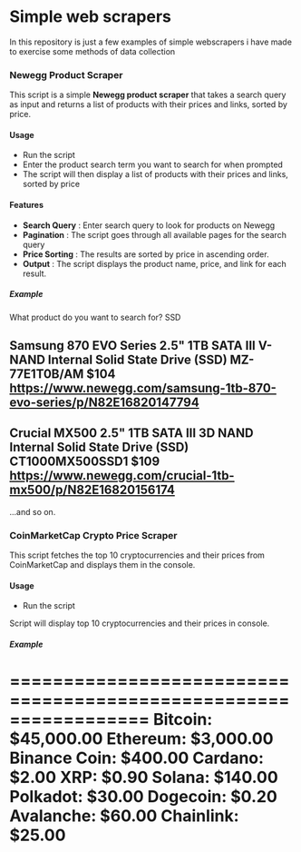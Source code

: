 # Simple web scrapers

In this repository is just a few examples of simple webscrapers i have made to exercise some methods of data collection

### Newegg Product Scraper

This script is a simple **Newegg product scraper** that takes a search query as input and returns a list of products with their prices and links, sorted by price.

#### Usage
* Run the script
* Enter the product search term you want to search for when prompted
* The script will then display a list of products with their prices and links, sorted by price

#### Features
* **Search Query** : Enter search query to look for products on Newegg
* **Pagination** : The script goes through all available pages for the search query
* **Price Sorting** : The results are sorted by price in ascending order.
* **Output** : The script displays the product name, price, and link for each result.

##### **Example**

What product do you want to search for? SSD

Samsung 870 EVO Series 2.5" 1TB SATA III V-NAND Internal Solid State Drive (SSD) MZ-77E1T0B/AM
$104
https://www.newegg.com/samsung-1tb-870-evo-series/p/N82E16820147794
-------------------------------

Crucial MX500 2.5" 1TB SATA III 3D NAND Internal Solid State Drive (SSD) CT1000MX500SSD1
$109
https://www.newegg.com/crucial-1tb-mx500/p/N82E16820156174
-------------------------------

...and so on.


### CoinMarketCap Crypto Price Scraper

This script fetches the top 10 cryptocurrencies and their prices from CoinMarketCap and displays them in the console.

#### **Usage**

* Run the script

Script will display top 10 cryptocurrencies and their prices in console.

##### **Example**

=================================================================
Bitcoin: $45,000.00
Ethereum: $3,000.00
Binance Coin: $400.00
Cardano: $2.00
XRP: $0.90
Solana: $140.00
Polkadot: $30.00
Dogecoin: $0.20
Avalanche: $60.00
Chainlink: $25.00
=================================================================

